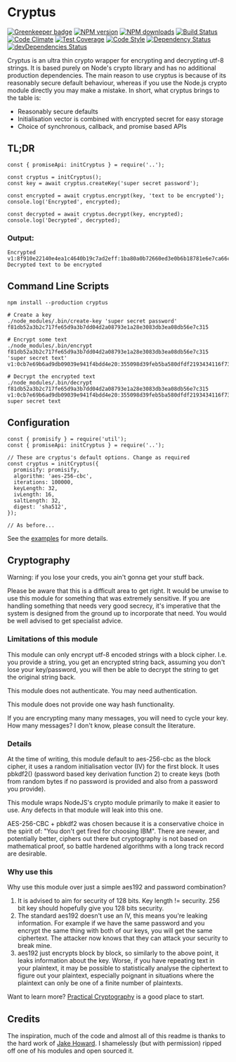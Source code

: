 # Cryptus

[![Greenkeeper badge](https://badges.greenkeeper.io/cressie176/cryptus.svg)](https://greenkeeper.io/)
[![NPM version](https://img.shields.io/npm/v/cryptus.svg?style=flat-square)](https://www.npmjs.com/package/cryptus)
[![NPM downloads](https://img.shields.io/npm/dm/cryptus.svg?style=flat-square)](https://www.npmjs.com/package/cryptus)
[![Build Status](https://img.shields.io/travis/cressie176/cryptus/master.svg)](https://travis-ci.org/cressie176/cryptus)
[![Code Climate](https://codeclimate.com/github/cressie176/cryptus/badges/gpa.svg)](https://codeclimate.com/github/cressie176/cryptus)
[![Test Coverage](https://codeclimate.com/github/cressie176/cryptus/badges/coverage.svg)](https://codeclimate.com/github/cressie176/cryptus/coverage)
[![Code Style](https://img.shields.io/badge/code%20style-imperative-brightgreen.svg)](https://github.com/cressie176/eslint-config-imperative)
[![Dependency Status](https://david-dm.org/cressie176/cryptus.svg)](https://david-dm.org/cressie176/cryptus)
[![devDependencies Status](https://david-dm.org/cressie176/cryptus/dev-status.svg)](https://david-dm.org/cressie176/cryptus?type=dev)

Cryptus is an ultra thin crypto wrapper for encrypting and decrypting utf-8 strings. It is based purely on Node's crypto library and has no additional production dependencies. The main reason to use cryptus is because of its reasonably secure default behaviour, whereas if you use the Node.js crypto module directly you may make a mistake. In short, what cryptus brings to the table is:

* Reasonably secure defaults
* Initialisation vector is combined with encrypted secret for easy storage
* Choice of synchronous, callback, and promise based APIs

## TL;DR
```
const { promiseApi: initCryptus } = require('..');

const cryptus = initCryptus();
const key = await cryptus.createKey('super secret password');

const encrypted = await cryptus.encrypt(key, 'text to be encrypted');
console.log('Encrypted', encrypted);

const decrypted = await cryptus.decrypt(key, encrypted);
console.log('Decrypted', decrypted);
```
### Output:
```
Encrypted v1:8f910e22140e4ea1c4640b19c7ad2eff:1ba80a0b72660ed3e0b6b18781e6e7ca66cef8b8e2ca73f0aff06f223c9a5ad2
Decrypted text to be encrypted
```

## Command Line Scripts

```
npm install --production cryptus

# Create a key
./node_modules/.bin/create-key 'super secret password'
f81db52a3b2c717fe65d9a3b7dd04d2a08793e1a28e3083db3ea08db56e7c315

# Encrypt some text
./node_modules/.bin/encrypt f81db52a3b2c717fe65d9a3b7dd04d2a08793e1a28e3083db3ea08db56e7c315 'super secret text'
v1:0cb7e69b6ad9db09039e941f4bdd4e20:355098d39feb5ba580dfdf2193434116f73875cc8f89fddae2f099affb5684f7

# Decrypt the encrypted text
./node_modules/.bin/decrypt f81db52a3b2c717fe65d9a3b7dd04d2a08793e1a28e3083db3ea08db56e7c315 v1:0cb7e69b6ad9db09039e941f4bdd4e20:355098d39feb5ba580dfdf2193434116f73875cc8f89fddae2f099affb5684f7
super secret text
```

## Configuration
```
const { promisify } = require('util');
const { promiseApi: initCryptus } = require('..');

// These are cryptus's default options. Change as required
const cryptus = initCryptus({
  promisify: promisify,
  algorithm: 'aes-256-cbc',
  iterations: 100000,
  keyLength: 32,
  ivLength: 16,
  saltLength: 32,
  digest: 'sha512',
});

// As before...
```
See the [examples](https://github.com/cressie176/cryptus/tree/master/examples) for more details.


## Cryptography
Warning: if you lose your creds, you ain't gonna get your stuff back.

Please be aware that this is a difficult area to get right. It would be unwise to use this module for something that was extremely sensitive. If you are handling something that needs very good secrecy, it's imperative that the system is designed from the ground up to incorporate that need. You would be well advised to get specialist advice.

### Limitations of this module
This module can only encrypt utf-8 encoded strings with a block cipher. I.e. you provide a string, you get an encrypted string back, assuming you don't lose your key/password, you will then be able to decrypt the string to get the original string back.

This module does not authenticate. You may need authentication.

This module does not provide one way hash functionality.

If you are encrypting many many messages, you will need to cycle your key. How many messages? I don't know, please consult the literature.

### Details
At the time of writing, this module default to aes-256-cbc as the block cipher, it uses a random initialisation vector (IV) for the first block. It uses pbkdf2() (password based key derivation function 2) to create keys (both from random bytes if no password is provided and also from a password you provide).

This module wraps NodeJS's crypto module primarily to make it easier to use. Any defects in that module will leak into this one.

AES-256-CBC + pbkdf2 was chosen because it is a conservative choice in the spirit of: "You don't get fired for choosing IBM". There are newer, and potentially better, ciphers out there but cryptography is not based on mathematical proof, so battle hardened algorithms with a long track record are desirable.

### Why use this
Why use this module over just a simple aes192 and password combination?

1. It is advised to aim for security of 128 bits. Key length != security. 256 bit key should hopefully give you 128 bits security.
1. The standard aes192 doesn't use an IV, this means you're leaking information. For example if we have the same password and you encrypt the same thing with both of our keys, you will get the same ciphertext. The attacker now knows that they can attack your security to break mine.
1. aes192 just encrypts block by block, so similarly to the above point, it leaks information about the key. Worse, if you have repeating text in your plaintext, it may be possible to statistically analyse the ciphertext to figure out your plaintext, especially poignant in situations where the plaintext can only be one of a finite number of plaintexts.

Want to learn more? [Practical Cryptography](https://www.schneier.com/books/practical_cryptography/) is a good place to start.

## Credits
The inspiration, much of the code and almost all of this readme is thanks to the hard work of [Jake Howard](https://github.com/jakehoward). I shamelessly (but with permission) ripped off one of his modules and open sourced it.
